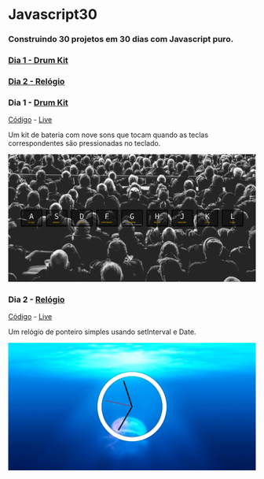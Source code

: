 # Javascript30

### Construindo 30 projetos em 30 dias com Javascript puro.

### [Dia 1 - Drum Kit](#drumkit)<br>
### [Dia 2 - Relógio](#relogio)



### Dia 1 - [Drum Kit](#drumkit)
[Código](https://github.com/marianafurriel/javascript30/tree/master/Drum%20kit) - [Live](https://marianafurriel.github.io/javascript30/Drum%20kit/)

Um kit de bateria com nove sons que tocam quando as teclas correspondentes são pressionadas no teclado. 

![](/screenshots/drumkit.png)

### Dia 2 - [Relógio](#relogio)
[Código](https://github.com/marianafurriel/javascript30/tree/master/Clock) - [Live](https://marianafurriel.github.io/javascript30/Clock/)

Um relógio de ponteiro simples usando setInterval e Date.

![](/screenshots/clock.png)


